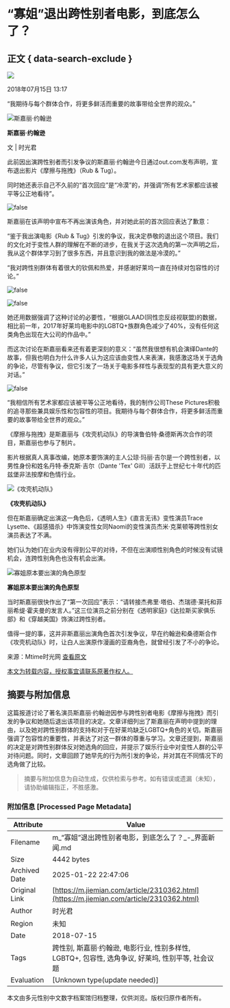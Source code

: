 # “寡姐”退出跨性别者电影，到底怎么了？

## 正文 { data-search-exclude }


![](https://img3.jiemian.com/101/original/20180715/153165983851454700_a300x300.jpg)

2018年07月15日 13:17

“我期待与每个群体合作，将更多鲜活而重要的故事带给全世界的观众。”

![斯嘉丽·约翰逊](https://img3.jiemian.com/101/original/20180715/153165983851454700_a640x364.jpg)

**斯嘉丽·约翰逊**

文 | 时光君

此前因出演跨性别者而引发争议的斯嘉丽·约翰逊今日通过out.com发布声明，宣布退出影片《摩擦与拖拽》（Rub & Tug）。

同时她还表示自己不久前的“首次回应”是“冷漠”的，并强调“所有艺术家都应该被平等公正地看待”。

![false](https://img2.jiemian.com/101/original/20180715/153165982827912600_a700xH.jpg)

斯嘉丽在该声明中宣布不再出演该角色，并对她此前的首次回应表达了歉意：

“鉴于我出演电影《Rub & Tug》引发的争议，我决定恭敬的退出这个项目。我们的文化对于变性人群的理解在不断的进步，在我关于这次选角的第一次声明之后，我从这个群体学习到了很多东西，并且意识到我的做法是冷漠的。”

“我对跨性别群体有着很大的钦佩和热爱，并感谢好莱坞一直在持续对包容性的讨论。”

![false](https://img3.jiemian.com/101/original/20180715/153165983851454700_a320xH.jpg)

![false](https://img1.jiemian.com/101/original/20180715/153165982827065800_a700xH.jpg)

她还用数据强调了这种讨论的必要性，“根据GLAAD(同性恋反歧视联盟)的数据，相比前一年，2017年好莱坞电影中的LGBTQ+族群角色减少了40%，没有任何这类角色出现在大公司的作品中。”

而这次讨论在斯嘉丽看来还有着更深刻的意义：“虽然我很想有机会演绎Dante的故事，但我也明白为什么许多人认为这应该由变性人来表演，我感激这场关于选角的争论，尽管有争议，但它引发了一场关于电影多样性与表现型的具有更大意义的对话。”

![false](https://img3.jiemian.com/101/original/20180715/153165982828369300_a700xH.jpg)

“我相信所有艺术家都应该被平等公正地看待，我的制作公司These Pictures积极的追寻那些兼具娱乐性和包容性的项目。我期待与每个群体合作，将更多鲜活而重要的故事带给全世界的观众。”

《摩擦与拖拽》是斯嘉丽与《攻壳机动队》的导演鲁伯特·桑德斯再次合作的项目，斯嘉丽也参与了制片。

影片根据真人真事改编，她原本要饰演的主人公琼·玛丽·吉尔是一个跨性别者，以男性身份和姓名丹特·泰克斯·吉尔（Dante 'Tex' Gill）活跃于上世纪七十年代的匹兹堡非法按摩和色情行业。

![《攻壳机动队》](https://img3.jiemian.com/101/original/20180715/153165982828468900_a700xH.jpg)

**《攻壳机动队》**

但在斯嘉丽确定出演这一角色后，《透明人生》《直言无讳》变性演员Trace Lysette、《超感猎杀》中饰演变性女同Naomi的变性演员杰米·克莱顿等跨性别女演员表达了不满。

她们认为她们在业内没有得到公平的对待，不但在出演顺性别角色的时候没有试镜机会，连跨性别角色也没有机会出演。

![寡姐原本要出演的角色原型](https://img2.jiemian.com/101/original/20180715/153165982824114000_a700xH.jpg)

**寡姐原本要出演的角色原型**

当时斯嘉丽很快作出了“第一次回应”表示：“请转接杰弗里·塔伯、杰瑞德·莱托和菲丽希缇·霍夫曼的发言人。”这三位演员之前分别在《透明家庭》《达拉斯买家俱乐部》和《穿越美国》饰演过跨性别者。

值得一提的事，这并非斯嘉丽出演角色首次引发争议，早在约翰逊和桑德斯合作《攻壳机动队》时，让白人出演原作漫画的亚裔角色，就曾经引发了不小的争论。

来源：Mtime时光网 [查看原文](http://mp.weixin.qq.com/s?__biz=MjM5ODUzNTM1Mg==&mid=2650210599&idx=2&sn=f4810adfa77cc8eee9c7c6ac011d2e83&chksm=becae8f089bd61e6e1bd692cd78138c12f2312f6c421eb8d37d5dab13455ae499cc705e308f7&mpshare=1&scene=1&srcid=0715dMag1qRsL)

[本文为转载内容，授权事宜请联系原著作权人。](https://m.jiemian.com/about/copyright.html)
<!-- tcd_original_link https://m.jiemian.com/article/2310362.html -->


## 摘要与附加信息

<!-- tcd_abstract -->
这篇报道讨论了著名演员斯嘉丽·约翰逊因参与跨性别者电影《摩擦与拖拽》而引发的争议和她随后退出该项目的决定。文章详细列出了斯嘉丽在声明中提到的理由，以及她对跨性别群体的支持和对于在好莱坞缺乏LGBTQ+角色的关切。斯嘉丽强调了包容性的重要性，并表达了对这一群体的尊重与学习。文章还提到，斯嘉丽的决定是对跨性别群体反对她选角的回应，并提示了娱乐行业中对变性人群的公平对待问题。同时，文章回顾了她早先的行为所引发的争论，并对其在不同情况下的选角做了比较。
<!-- tcd_abstract_end -->

> 摘要与附加信息为自动生成，仅供检索与参考。如有错误或遗漏（未知），请协助编辑指正，不胜感激。

### 附加信息 [Processed Page Metadata]

| Attribute       | Value                                  |
|-----------------|----------------------------------------|
| Filename        | m_“寡姐”退出跨性别者电影，到底怎么了？_-_界面新闻.md                             |
| Size            | 4442 bytes                           |
| Archived Date   | 2025-01-22 22:47:06                             |
| Original Link   | [https://m.jiemian.com/article/2310362.html](https://m.jiemian.com/article/2310362.html)                       |
| Author          | 时光君                               |
| Region          | 未知                               |
| Date            | 2018-07-15                                 |
| Tags            | 跨性别, 斯嘉丽·约翰逊, 电影行业, 性别多样性, LGBTQ+, 包容性, 选角争议, 好莱坞, 性别平等, 社会议题                                 |
| Evaluation            | [Unknown type(update needed)]                                 |
<!-- tcd_table_end -->

本文由多元性别中文数字档案馆归档整理，仅供浏览。版权归原作者所有。
